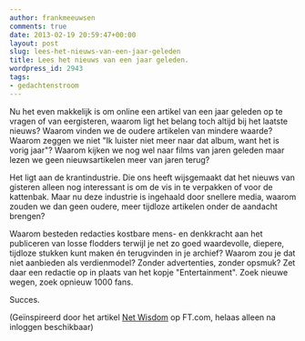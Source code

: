 ```yaml
---
author: frankmeeuwsen
comments: true
date: 2013-02-19 20:59:47+00:00
layout: post
slug: lees-het-nieuws-van-een-jaar-geleden
title: Lees het nieuws van een jaar geleden.
wordpress_id: 2943
tags:
- gedachtenstroom
---
```


Nu het even makkelijk is om online een artikel van een jaar geleden op te vragen of van eergisteren, waarom ligt het belang toch altijd bij het laatste nieuws? Waarom vinden we de oudere artikelen van mindere waarde? Waarom zeggen we niet "Ik luister niet meer naar dat album, want het is vorig jaar"? Waarom kijken we nog wel naar films van jaren geleden maar lezen we geen nieuwsartikelen meer van jaren terug? 





Het ligt aan de krantindustrie. Die ons heeft wijsgemaakt dat het nieuws van gisteren alleen nog interessant is om de vis in te verpakken of voor de kattenbak. Maar nu deze industrie is ingehaald door snellere media, waarom zouden we dan geen oudere, meer tijdloze artikelen onder de aandacht brengen? 





Waarom besteden redacties kostbare mens- en denkkracht aan het publiceren van losse flodders terwijl je net zo goed waardevolle, diepere, tijdloze stukken kunt maken én terugvinden in je archief? Waarom zou je dat niet aanbieden als verdienmodel? Zonder advertenties, zonder opsmuk? Zet daar een redactie op in plaats van het kopje "Entertainment". Zoek nieuwe wegen, zoek opnieuw 1000 fans. 





Succes.





(Geïnspireerd door het artikel [Net Wisdom](http://www.ft.com/intl/cms/s/2/009050e4-75ea-11e2-9891-00144feabdc0.html#axzz2LBRDy8uF) op FT.com, helaas alleen na inloggen beschikbaar)
